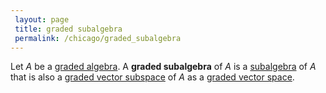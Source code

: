 ```yaml
---
 layout: page
 title: graded subalgebra
 permalink: /chicago/graded_subalgebra
---
```

Let $A$ be a [graded algebra](https://mathgloss.github.io/MathGloss/chicago/graded_algebra). A **graded subalgebra** of $A$ is a [subalgebra](https://mathgloss.github.io/MathGloss/chicago/subalgebra) of $A$ that is also a [graded vector subspace](https://mathgloss.github.io/MathGloss/chicago/graded_vector_subspace) of $A$ as a [graded vector space](https://mathgloss.github.io/MathGloss/chicago/graded_vector_space).